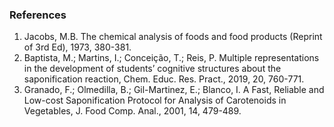 ###  References 


1. Jacobs, M.B. The chemical analysis of foods and food products (Reprint of 3rd Ed), 1973, 380-381. 
2. Baptista, M.; Martins, I.; Conceição, T.; Reis, P. Multiple representations in the development of students’ cognitive structures about the saponification reaction, Chem. Educ. Res. Pract., 2019, 20, 760-771. 
3. Granado, F.; Olmedilla, B.; Gil-Martinez, E.; Blanco, I. A Fast, Reliable and Low-cost Saponification Protocol for Analysis of Carotenoids in Vegetables, J. Food Comp. Anal., 2001, 14, 479-489.

